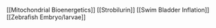 [[Mitochondrial Bioenergetics]]
[[Strobilurin]]
[[Swim Bladder Inflation]]
[[Zebrafish Embryo/larvae]]

